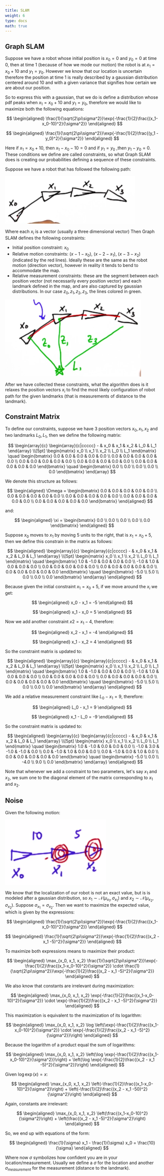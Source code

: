 ```yaml
---
title: SLAM
weight: 6
type: docs
math: true
---
```


## Graph SLAM

Suppose we have a robot whose initial position is $x_0 = 0$ and $y_0 = 0$ at time $0$, then at time $1$ (because of how we mode our motion) the robot is at $x_1 = x_0 + 10$ and $y_1 = y_0$. However we know that our location is uncertain therefore the position at time $1$ is really described by a gaussian distribution centered around $10$ and with a given variance that signifies how certain we are about our position.

So to express this with a gaussian, that we do is define a distribution whose pdf peaks when $x_1 = x_0 + 10$ and $y_1 = y_0$, therefore we would like to maximize both the following equations:

$$
\begin{aligned}
\frac{1}{\sqrt{2\pi\sigma^2}}\exp{-\frac{1}{2}\frac{(x_1-x_0-10)^2}{\sigma^2}}
\end{aligned}
$$

$$
\begin{aligned}
\frac{1}{\sqrt{2\pi\sigma^2}}\exp{-\frac{1}{2}\frac{(y_1 - y_0)^2}{\sigma^2}}
\end{aligned}
$$

Here if $x_1 = x_0 + 10$, then $x_1 - x_0 - 10 = 0$ and if $y_1 = y_0$ ,then $y_1 - y_0 = 0$. These conditions we define are called constraints, so what Graph SLAM does is creating our probabilities defining a sequence of these constraints.

Suppose we have a robot that has followed the following path:

![Robot Path](assets/robot_path.png)

Where each $x_i$ is a vector (usually a three dimensional vector) Then Graph SLAM defines the following constraints:

- Initial position constraint: $x_0$
- Relative motion constraints: $(x-1 - x_0)$, $(x-2 - x_1)$, $(x-3 - x_2)$ (indicated by the red lines). Ideally these are the same as the robot motion (direction vector), however in reality it tends to bend to accommodate the map.
- Relative measurement constraints: these are the segment between each position vector (not necessarily every position vector) and each landmark defined in the map, and are also captured by gaussian distributions. In our case $z_0, z_1, z_2, z_3$, the lines colored in green.

![Graph SLAM Constraints](assets/graph_slam_constraints.png)

After we have collected these constraints, what the algorithm does is it relaxes the position vectors $x_i$ to find the most likely configuration of robot path for the given landmarks (that is measurements of distance to the landmark).

## Constraint Matrix

To define our constraints, suppose we have 3 position vectors $x_0, x_1, x_2$ and two landmarks $L_0, L_1$, then we define the following matrix:

$$
\begin{array}{c}
  \begin{array}{c|ccccc}
    - & x_0 & x_1 & x_2 & L_0 & L_1
  \end{array} \\[5pt]
  \begin{matrix}
    x_0 \\ x_1 \\ x_2 \\ L_0 \\ L_1
  \end{matrix} \quad
  \begin{bmatrix}
    0.0 & 0.0 & 0.0 & 0.0 & 0.0 \\
    0.0 & 0.0 & 0.0 & 0.0 & 0.0 \\
    0.0 & 0.0 & 0.0 & 0.0 & 0.0 \\
    0.0 & 0.0 & 0.0 & 0.0 & 0.0 \\
    0.0 & 0.0 & 0.0 & 0.0 & 0.0
  \end{bmatrix} \quad
  \begin{bmatrix}
    0.0 \\ 0.0 \\ 0.0 \\ 0.0 \\ 0.0
  \end{bmatrix}
\end{array}
$$

We denote this structure as follows:

$$
\begin{aligned}
\Omega =
  \begin{bmatrix}
  0.0  &  0.0  &  0.0  &  0.0  &  0.0   \\
  0.0  &  0.0  &  0.0  &  0.0  &  0.0   \\
  0.0  &  0.0  &  0.0  &  0.0  &  0.0   \\
  0.0  &  0.0  &  0.0  &  0.0  &  0.0   \\
  0.0  &  0.0  &  0.0  &  0.0  &  0.0
  \end{bmatrix}
\end{aligned}
$$

and:

$$
\begin{aligned}
\xi =
  \begin{bmatrix}
  0.0 \\ 0.0 \\ 0.0 \\ 0.0 \\ 0.0
  \end{bmatrix}
\end{aligned}
$$

Suppose $x_0$ moves to $x_1$ by moving $5$ units to the right, that is $x_1 = x_0 + 5$, then we define this constrain in the matrix as follows:

$$
\begin{aligned}
\begin{array}{c}
  \begin{array}{c|ccccc}
    - & x_0 & x_1 & x_2 & L_0 & L_1
  \end{array} \\[5pt]
  \begin{matrix}
    x_0 \\ x_1 \\ x_2 \\ L_0 \\ L_1
  \end{matrix} \quad
  \begin{bmatrix}
    1.0  & -1.0  &  0.0  &  0.0  &  0.0 \\
   -1.0  &  1.0  &  0.0  &  0.0  &  0.0 \\
    0.0  &  0.0  &  0.0  &  0.0  &  0.0 \\
    0.0  &  0.0  &  0.0  &  0.0  &  0.0 \\
    0.0  &  0.0  &  0.0  &  0.0  &  0.0
  \end{bmatrix} \quad
  \begin{bmatrix}
    -5.0 \\ 5.0 \\ 0.0 \\ 0.0 \\ 0.0
  \end{bmatrix}
\end{array}
\end{aligned}
$$

Because given the initial constraint $x_1 = x_0 + 5$, if we move around the $x_i$ we get:

$$
\begin{aligned}
x_0 - x_1 = -5
\end{aligned}
$$

$$
\begin{aligned}
x_1 - x_0 = 5
\end{aligned}
$$

Now we add another constraint $x2 = x_1 - 4$, therefore:

$$
\begin{aligned}
x_2 - x_1 = -4
\end{aligned}
$$

$$
\begin{aligned}
x_1 - x_2 = 4
\end{aligned}
$$

So the constraint matrix is updated to:

$$
\begin{aligned}
\begin{array}{c}
  \begin{array}{c|ccccc}
    - & x_0 & x_1 & x_2 & L_0 & L_1
  \end{array} \\[5pt]
  \begin{matrix}
    x_0 \\ x_1 \\ x_2 \\ L_0 \\ L_1
  \end{matrix} \quad
  \begin{bmatrix}
    1.0  & -1.0  &  0.0  &  0.0  &  0.0 \\
   -1.0  &  1.0  &  0.0  &  0.0  &  0.0 \\
    0.0  &  0.0  &  0.0  &  0.0  &  0.0 \\
    0.0  &  0.0  &  0.0  &  0.0  &  0.0 \\
    0.0  &  0.0  &  0.0  &  0.0  &  0.0
  \end{bmatrix} \quad
  \begin{bmatrix}
    -5.0 \\ 5.0 \\ 0.0 \\ 0.0 \\ 0.0
  \end{bmatrix}
\end{array}
\end{aligned}
$$

We add a relative measurement constraint like $L_0 - x_1 = 9$, therefore:

$$
\begin{aligned}
L_0 - x_1 = 9
\end{aligned}
$$

$$
\begin{aligned}
x_1 - L_0 = -9
\end{aligned}
$$

So the constraint matrix is updated to:

$$
\begin{aligned}
\begin{array}{c}
  \begin{array}{c|ccccc}
    - & x_0 & x_1 & x_2 & L_0 & L_1
  \end{array} \\[5pt]
  \begin{matrix}
    x_0 \\ x_1 \\ x_2 \\ L_0 \\ L_1
  \end{matrix} \quad
  \begin{bmatrix}
    1.0  & -1.0  &  0.0  &  0.0  &  0.0 \\
   -1.0  &  3.0  & -1.0  & -1.0  &  0.0 \\
    0.0  & -1.0  &  1.0  &  0.0  &  0.0 \\
    0.0  & -1.0  &  0.0  &  1.0  &  0.0 \\
    0.0  &  0.0  &  0.0  &  0.0  &  0.0
  \end{bmatrix} \quad
  \begin{bmatrix}
    -5.0 \\ 0.0 \\ -4.0 \\ 9.0 \\ 0.0
  \end{bmatrix}
\end{array}
\end{aligned}
$$

Note that whenever we add a constraint to two parameters, let's say $x_1$ and $x_2$, we sum one to the diagonal element of the matrix corresponding to $x_1$ and $x_2$.

## Noise

Given the following motion:

![Motion and Measurement with Noise](assets/motion_measurement_noise.png)

We know that the localization of our robot is not an exact value, but is is modeled after a gaussian distribution, so $x_1 \sim \mathcal{N}(\mu_{x_1}, \sigma_{x_1})$ and $x_2 \sim \mathcal{N}(\mu_{x_2}, \sigma_{x_2})$. Suppose $\sigma_{x_1} = \sigma_{x_2}$. Then we want to maximize the expected value, which is given by the expressions:

$$
\begin{aligned}
\frac{1}{\sqrt{2\pi\sigma^2}}\exp{-\frac{1}{2}\frac{(x_1-x_0-10)^2}{\sigma^2}}
\end{aligned}
$$

$$
\begin{aligned}
\frac{1}{\sqrt{2\pi\sigma^2}}\exp{-\frac{1}{2}\frac{(x_2 - x_1 -5)^2}{\sigma^2}}
\end{aligned}
$$

To maximize both expressions means to maximize their product:

$$
\begin{aligned}
\max_{x_0, x_1, x_2} \frac{1}{\sqrt{2\pi\sigma^2}}\exp{-\frac{1}{2}\frac{(x_1-x_0-10)^2}{\sigma^2}} \cdot \frac{1}{\sqrt{2\pi\sigma^2}}\exp{-\frac{1}{2}\frac{(x_2 - x_1 -5)^2}{\sigma^2}}
\end{aligned}
$$

We also know that constants are irrelevant during maximization:

$$
\begin{aligned}
\max_{x_0, x_1, x_2} \exp{-\frac{1}{2}\frac{(x_1-x_0-10)^2}{\sigma^2}} \cdot \exp{-\frac{1}{2}\frac{(x_2 - x_1 -5)^2}{\sigma^2}}
\end{aligned}
$$

This maximization is equivalent to the maximization of its logarithm:

$$
\begin{aligned}
\max_{x_0, x_1, x_2} \log \left(\exp{-\frac{1}{2}\frac{(x_1-x_0-10)^2}{\sigma^2}} \cdot \exp{-\frac{1}{2}\frac{(x_2 - x_1 -5)^2}{\sigma^2}}\right)
\end{aligned}
$$

Because the logarithm of a product equal the sum of logarithms:

$$
\begin{aligned}
\max_{x_0, x_1, x_2} \left(\log \exp{-\frac{1}{2}\frac{(x_1-x_0-10)^2}{\sigma^2}}\right) + \left(\log \exp{-\frac{1}{2}\frac{(x_2 - x_1 -5)^2}{\sigma^2}}\right)
\end{aligned}
$$

Given $\log \exp (x) = x$:

$$
\begin{aligned}
\max_{x_0, x_1, x_2} \left(-\frac{1}{2}\frac{(x_1-x_0-10)^2}{\sigma^2}\right) + \left(-\frac{1}{2}\frac{(x_2 - x_1 -50)^2}{\sigma^2}\right)
\end{aligned}
$$

Again, constants are irrelevant:

$$
\begin{aligned}
\max_{x_0, x_1, x_2} \left(\frac{(x_1-x_0-10)^2}{\sigma^2}\right) + \left(\frac{(x_2 - x_1 -5)^2}{\sigma^2}\right)
\end{aligned}
$$

So, we end up with equations of the form:

$$
\begin{aligned}
\frac{1}{\sigma} x_1 - \frac{1}{\sigma} x_0 = \frac{10}{\sigma}
\end{aligned}
$$

Where now $\sigma$ symbolizes how confident you are in your location/measurement. Usually we define a $\sigma$ for the location and another $\sigma_{measurement}$ for the measurement (distance to the landmark).
